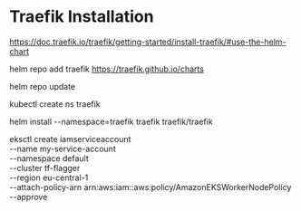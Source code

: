 # Traefik Installation

https://doc.traefik.io/traefik/getting-started/install-traefik/#use-the-helm-chart

helm repo add traefik https://traefik.github.io/charts

helm repo update

kubectl create ns traefik 

helm install --namespace=traefik traefik traefik/traefik


eksctl create iamserviceaccount \
  --name my-service-account \
  --namespace default \
  --cluster tf-flagger \
  --region eu-central-1 \
  --attach-policy-arn arn:aws:iam::aws:policy/AmazonEKSWorkerNodePolicy \
  --approve

